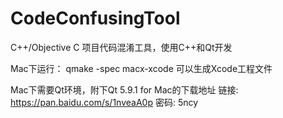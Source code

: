 # CodeConfusingTool

C++/Objective C 项目代码混淆工具，使用C++和Qt开发  

Mac下运行：
qmake -spec macx-xcode
可以生成Xcode工程文件

Mac下需要Qt环境，附下Qt 5.9.1 for Mac的下载地址
链接: https://pan.baidu.com/s/1nveaA0p 密码: 5ncy
